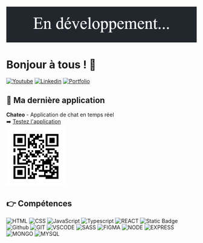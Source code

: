![banner](./banner_dark.png)

# Bonjour à tous ! 👋

<a href='http://bit.ly/3IzCeYf' target="_blank"><img alt='Youtube' src='https://img.shields.io/badge/YouTube-%23FF0000.svg?style=for-the-badge&logo=YouTube&logoColor=white'/></a>
<a href='https://www.linkedin.com/in/c-bourdon/' target="_blank"><img alt='Linkedin' src='https://img.shields.io/badge/Linkedin-blue?style=for-the-badge&logo=Linkedin&logoColor=white'/></a>
<a href='https://cyril-develop.fr/' target="_blank"><img alt='Portfolio' src='https://img.shields.io/badge/PORTFOLIO-%23263B40?style=for-the-badge'/></a>

## 🚀 Ma dernière application
**Chateo** - Application de chat en temps réel  
➡️ [Testez l'application](https://chateo.fr)<br>
![banner](./qr-code.png)

## 👉 Compétences

![HTML](https://img.shields.io/badge/HTML-%23FFac45.svg?&style=for-the-badge&logo=html5&logoColor=white&color=orange)
![CSS](https://img.shields.io/badge/CSS-%23FFac45.svg?&style=for-the-badge&logo=css3&logoColor=white&color=blue)
![JavaScript](https://img.shields.io/badge/JAVASCRIPT-%23FFac45.svg?&style=for-the-badge&logo=javascript&logoColor=white&color=yellow)
![Typescript](https://img.shields.io/badge/Typescript-blue?style=for-the-badge&logo=Typescript&logoColor=white)
![REACT](https://img.shields.io/badge/React-005C84?style=for-the-badge&logo=react&logoColor=white)
![Static Badge](https://img.shields.io/badge/Redux-purple?style=for-the-badge&logo=react)
![Github](http://img.shields.io/badge/github-%231877F2.svg?&style=for-the-badge&logo=github&logoColor=white&color=black)
![GIT](https://img.shields.io/badge/GIT-E44C30?style=for-the-badge&logo=git&logoColor=white)
![VSCODE](https://img.shields.io/badge/Visual_Studio_Code-0078D4?style=for-the-badge&logo=visual%20studio%20code&logoColor=white)
![SASS](https://img.shields.io/badge/Sass-CC6699?style=for-the-badge&logo=sass&logoColor=white)
![FIGMA](https://img.shields.io/badge/figma-%23F24E1E.svg?style=for-the-badge&logo=figma&logoColor=white)
![NODE](https://img.shields.io/badge/Node.js-43853D?style=for-the-badge&logo=node.js&logoColor=white)
![EXPRESS](https://img.shields.io/badge/Express.js-404D59?style=for-the-badge)
![MONGO](https://img.shields.io/badge/MongoDB-4EA94B?style=for-the-badge&logo=mongodb&logoColor=white)
![MYSQL](https://img.shields.io/badge/MySQL-005C84?style=for-the-badge&logo=mysql&logoColor=white)



